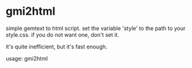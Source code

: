 # gmi2html
simple gemtext to html script. set the variable 'style' to the path to your style.css. if you do not want one, don't set it.

it's quite inefficient, but it's fast enough.

usage: gmi2html <file>
